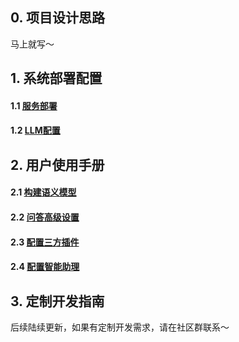 ## 0. 项目设计思路
马上就写～

## 1. 系统部署配置
#### 1.1 [服务部署](https://github.com/tencentmusic/supersonic/wiki/服务部署与启动)
#### 1.2 [LLM配置](https://github.com/tencentmusic/supersonic/wiki/LLM配置)

## 2. 用户使用手册
#### 2.1 [构建语义模型](https://github.com/tencentmusic/supersonic/wiki/构建语义模型)
#### 2.2 [问答高级设置](https://github.com/tencentmusic/supersonic/wiki/问答高级设置)
#### 2.3 [配置三方插件](https://github.com/tencentmusic/supersonic/wiki/配置第三方插件)
#### 2.4 [配置智能助理](https://github.com/tencentmusic/supersonic/wiki/配置智能助理)

## 3. 定制开发指南

后续陆续更新，如果有定制开发需求，请在社区群联系～